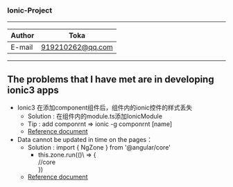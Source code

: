 ### Ionic-Project

****
	
|Author|Toka|
|---|---
|E-mail|919210262@qq.com

****
	
## The problems that I have met are in developing ionic3 apps<br>

* Ionic3 在添加component组件后，组件内的ionic控件的样式丢失<br>	
	* Solution : 在组件内的module.ts添加IonicModule <br>
	* Tip : add componrnt => ionic -g componrnt \[name\] <br>
	* [Reference document](https://www.jianshu.com/p/048f8a6c8952)<br>
* Data cannot be updated in time on the pages：
	* Solution : import \{ NgZone \} from '@angular\/core' <br>
		* this.zone.run\(\(\)\ =\> \{ <br>
			  //core   <br>
		  }) <br>
	* [Reference document](http://www.jason-z.com/post/30)<br>